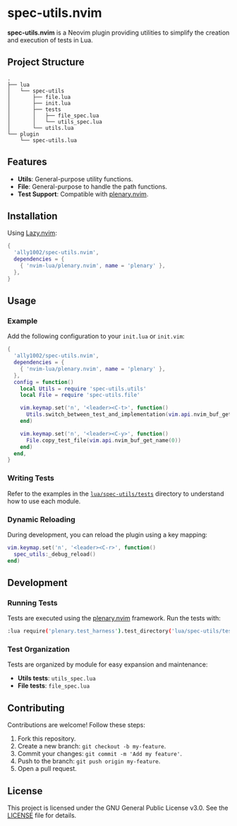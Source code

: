 # spec-utils.nvim

**spec-utils.nvim** is a Neovim plugin providing utilities to simplify the creation and execution of tests in Lua.  

## Project Structure

```plaintext
.
├── lua
│   └── spec-utils
│       ├── file.lua
│       ├── init.lua
│       ├── tests
│       │   ├── file_spec.lua
│       │   └── utils_spec.lua
│       └── utils.lua
└── plugin
    └── spec-utils.lua
```

## Features

- **Utils**: General-purpose utility functions.  
- **File**: General-purpose to handle the path functions.  
- **Test Support**: Compatible with [plenary.nvim](https://github.com/nvim-lua/plenary.nvim).  

## Installation

Using [Lazy.nvim](https://github.com/folke/lazy.nvim):  

```lua
{
  'ally1002/spec-utils.nvim',
  dependencies = {
    { 'nvim-lua/plenary.nvim', name = 'plenary' },
  },
}
```

## Usage

### Example

Add the following configuration to your `init.lua` or `init.vim`:  

```lua
{
  'ally1002/spec-utils.nvim',
  dependencies = {
    { 'nvim-lua/plenary.nvim', name = 'plenary' },
  },
  config = function()
    local Utils = require 'spec-utils.utils'
    local File = require 'spec-utils.file'

    vim.keymap.set('n', '<leader><C-t>', function()
      Utils.switch_between_test_and_implementation(vim.api.nvim_buf_get_name(0))
    end)

    vim.keymap.set('n', '<leader><C-y>', function()
      File.copy_test_file(vim.api.nvim_buf_get_name(0))
    end)
  end,
}
```

### Writing Tests

Refer to the examples in the [`lua/spec-utils/tests`](lua/spec-utils/tests) directory to understand how to use each module.

### Dynamic Reloading

During development, you can reload the plugin using a key mapping:  

```lua
vim.keymap.set('n', '<leader><C-r>', function()
  spec_utils:_debug_reload()
end)
```

## Development

### Running Tests

Tests are executed using the [plenary.nvim](https://github.com/nvim-lua/plenary.nvim) framework. Run the tests with:  

```bash
:lua require('plenary.test_harness').test_directory('lua/spec-utils/tests')
```

### Test Organization

Tests are organized by module for easy expansion and maintenance:  

- **Utils tests**: `utils_spec.lua`  
- **File tests**: `file_spec.lua`  

## Contributing

Contributions are welcome! Follow these steps:  

1. Fork this repository.  
2. Create a new branch: `git checkout -b my-feature`.  
3. Commit your changes: `git commit -m 'Add my feature'`.  
4. Push to the branch: `git push origin my-feature`.  
5. Open a pull request.  

## License

This project is licensed under the GNU General Public License v3.0. See the [LICENSE](./LICENSE) file for details.  
